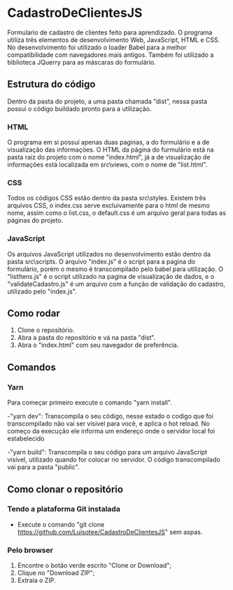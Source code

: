 # CadastroDeClientesJS
Formulario de cadastro de clientes feito para aprendizado. O programa utiliza três elementos de desenvolvimento Web, JavaScript, HTML e CSS.
No desenvolvimento foi utilizado o loader Babel para a melhor compatibilidade com navegadores mais antigos. Também foi utilizado a biblioteca JQuerry para as máscaras do formulário.

## Estrutura do código
Dentro da pasta do projeto, a uma pasta chamada "dist", nessa pasta possui o código buildado pronto para a utilização.

### HTML
O programa em si possuí apenas duas paginas, a do formulário e a de visualização das informações. O HTML da página do furmulário está na pasta raiz do projeto com o nome "index.html", já a de visualização de informações está localizada em src\views, com o nome de "list.html".

### CSS
Todos os códigos CSS estão dentro da pasta src\styles. Existem três arquivos CSS, o index.css serve excluivamente para o html de mesmo nome, assim como o list.css, o default.css é um arquivo geral para todas as páginas do projeto.

### JavaScript
Os arquivos JavaScript utilizados no desenvolvimento estão dentro da pasta src\scripts.
O arquivo "index.js" é o script para a pagina do formulário, porém o mesmo é transcompilado pelo babel para utilização.
O "listItens.js" é o script utilizado na pagina de visualização de dados, e o "validateCadastro.js" é um arquivo com a função de validação do cadastro, utilizado pelo "index.js".

## Como rodar
1. Clone o repositório.
2. Abra a pasta do repositório e vá na pasta "dist".
3. Abra o "index.html" com seu navegador de preferência.

## Comandos
### Yarn
Para começar primeiro execute o comando "yarn install".

-"yarn dev": Transcompila o seu código, nesse estado o codigo que foi transcompilado não vai ser visivel para você, e aplica o hot reload. No começo da execução ele informa um endereço onde o servidor local foi estabelecido

-"yarn build": Transcompila o seu código para um arquivo JavaScript visível, utilizado quando for colocar no servidor. O código transcompilado vai para a pasta "public".

## Como clonar o repositório
### Tendo a plataforma Git instalada
- Execute o comando "git clone https://github.com/Luisotee/CadastroDeClientesJS" sem aspas.

### Pelo browser
1. Encontre o botão verde escrito "Clone or Download";
2. Clique no "Download ZIP";
3. Extraia o ZIP.
